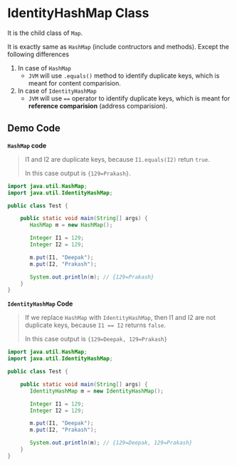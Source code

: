 # IdentityHashMap Class

It is the child class of `Map`.

It is exactly same as `HashMap` (include contructors and methods). Except the following differences

1. In case of `HashMap`
   - `JVM` will use `.equals()` method to identify duplicate keys, which is meant for content comparision.
2. In case of `IdentityHashMap`
   - `JVM` will use `==` operator to identify duplicate keys, which is meant for **reference comparision** (address comparision).

## Demo Code

**`HashMap` code**

> I1 and I2 are duplicate keys, because `I1.equals(I2)` retun `true`.
>
> In this case output is `{129=Prakash}`.

```java
import java.util.HashMap;
import java.util.IdentityHashMap;

public class Test {

    public static void main(String[] args) {
       HashMap m = new HashMap();

       Integer I1 = 129;
       Integer I2 = 129;

       m.put(I1, "Deepak");
       m.put(I2, "Prakash");

       System.out.println(m); // {129=Prakash}
    }
}
```

**`IdentityHashMap` Code**

> If we replace `HashMap` with `IdentityHashMap`, then I1 and I2 are not duplicate keys, because `I1 == I2` returns `false`.
>
> In this case output is `{129=Deepak, 129=Prakash}`

```java
import java.util.HashMap;
import java.util.IdentityHashMap;

public class Test {

    public static void main(String[] args) {
       IdentityHashMap m = new IdentityHashMap();

       Integer I1 = 129;
       Integer I2 = 129;

       m.put(I1, "Deepak");
       m.put(I2, "Prakash");

       System.out.println(m); // {129=Deepak, 129=Prakash}
    }
}
```
